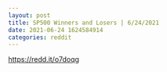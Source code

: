 ```yaml
--- 
layout: post 
title: SP500 Winners and Losers | 6/24/2021 
date: 2021-06-24 1624584914 
categories: reddit 
--- 
```

https://redd.it/o7doqg